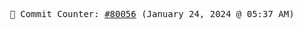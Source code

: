 <p align="center">
    <samp>
        📮 Commit Counter: <a href="https://github.com/Javascript-void0/Javascript-void0/commits/main">#80056</a> (January 24, 2024 @ 05:37 AM)
    </samp>
</p>